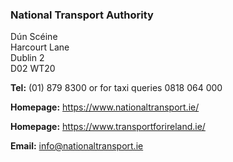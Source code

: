 ###  National Transport Authority

Dún Scéine  
Harcourt Lane  
Dublin 2  
D02 WT20

**Tel:** (01) 879 8300 or for taxi queries 0818 064 000

**Homepage:** [ https://www.nationaltransport.ie/
](https://www.nationaltransport.ie/)

**Homepage:** [ https://www.transportforireland.ie/
](https://www.transportforireland.ie/)

**Email:** [ info@nationaltransport.ie ](mailto:info@nationaltransport.ie)
